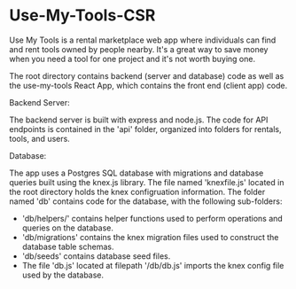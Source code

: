 # Use-My-Tools-CSR
Use My Tools is a rental marketplace web app where individuals can find and rent tools owned by people nearby. It's a great way to save money when you need a tool for one project and it's not worth buying one.

The root directory contains backend (server and database) code as well as the use-my-tools React App, which contains the front end (client app) code.

Backend Server:

The backend server is built with express and node.js. The code for API endpoints is contained in the 'api' folder, organized into folders for rentals, tools, and users.


Database:

The app uses a Postgres SQL database with migrations and database queries built using the knex.js library. The file named 'knexfile.js' located in the root directory holds the knex configruation information. The folder named 'db' contains code for the database, with the following sub-folders:

- 'db/helpers/' contains helper functions used to perform operations and queries on the database.
- 'db/migrations' contains the knex migration files used to construct the database table schemas.
- 'db/seeds' contains database seed files. 
- The file 'db.js' located at filepath '/db/db.js' imports the knex config file used by the database. 



